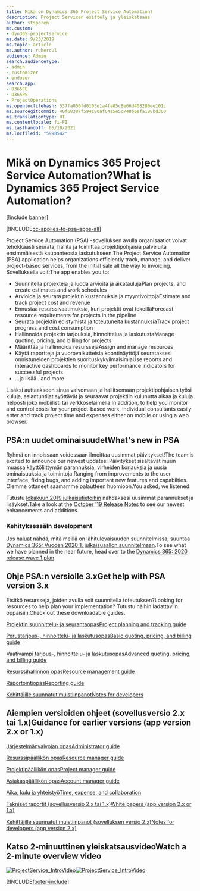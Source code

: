 ```yaml
---
title: Mikä on Dynamics 365 Project Service Automation?
description: Project Servicen esittely ja yleiskatsaus
author: stsporen
ms.custom:
- dyn365-projectservice
ms.date: 9/23/2019
ms.topic: article
ms.author: ruhercul
audience: Admin
search.audienceType:
- admin
- customizer
- enduser
search.app:
- D365CE
- D365PS
- ProjectOperations
ms.openlocfilehash: 537fa056fd0103e1a4fa05c8e66d408286ee101c
ms.sourcegitcommit: 40f68387f594180af64a5e5c748b6efa188bd300
ms.translationtype: HT
ms.contentlocale: fi-FI
ms.lasthandoff: 05/10/2021
ms.locfileid: "5998542"
---
```

# <a name="what-is-dynamics-365-project-service-automation"></a><span data-ttu-id="a07ae-103">Mikä on Dynamics 365 Project Service Automation?</span><span class="sxs-lookup"><span data-stu-id="a07ae-103">What is Dynamics 365 Project Service Automation?</span></span>

[!include [banner](../includes/psa-now-project-operations.md)]

[!INCLUDE[cc-applies-to-psa-apps-all](../includes/cc-applies-to-psa-apps-all.md)]

<span data-ttu-id="a07ae-104">Project Service Automation (PSA) -sovelluksen avulla organisaatiot voivat tehokkaasti seurata, hallita ja toimittaa projektipohjaisia palveluita ensimmäisestä kaupanteosta laskutukseen.</span><span class="sxs-lookup"><span data-stu-id="a07ae-104">The Project Service Automation (PSA) application helps organizations efficiently track, manage, and deliver project-based services, from the initial sale all the way to invoicing.</span></span> <span data-ttu-id="a07ae-105">Sovelluksella voit:</span><span class="sxs-lookup"><span data-stu-id="a07ae-105">The app enables you to:</span></span>

- <span data-ttu-id="a07ae-106">Suunnitella projekteja ja luoda arvioita ja aikatauluja</span><span class="sxs-lookup"><span data-stu-id="a07ae-106">Plan projects, and create estimates and work schedules</span></span>
- <span data-ttu-id="a07ae-107">Arvioida ja seurata projektin kustannuksia ja myyntivoittoja</span><span class="sxs-lookup"><span data-stu-id="a07ae-107">Estimate and track project cost and revenue</span></span>
- <span data-ttu-id="a07ae-108">Ennustaa resurssivaatimuksia, kun projektit ovat tekeillä</span><span class="sxs-lookup"><span data-stu-id="a07ae-108">Forecast resource requirements for projects in the pipeline</span></span>
- <span data-ttu-id="a07ae-109">Seurata projektin edistymistä ja toteutuneita kustannuksia</span><span class="sxs-lookup"><span data-stu-id="a07ae-109">Track project progress and cost consumption</span></span>
- <span data-ttu-id="a07ae-110">Hallinnoida projektin tarjouksia, hinnoittelua ja laskutusta</span><span class="sxs-lookup"><span data-stu-id="a07ae-110">Manage quoting, pricing, and billing for projects</span></span>
- <span data-ttu-id="a07ae-111">Määrittää ja hallinnoida resursseja</span><span class="sxs-lookup"><span data-stu-id="a07ae-111">Assign and manage resources</span></span>
- <span data-ttu-id="a07ae-112">Käytä raportteja ja vuorovaikutteisia koontinäyttöjä seurataksesi onnistuneiden projektien suorituskykyilmaisimia</span><span class="sxs-lookup"><span data-stu-id="a07ae-112">Use reports and interactive dashboards to monitor key performance indicators for successful projects</span></span>
- <span data-ttu-id="a07ae-113">...ja lisää</span><span class="sxs-lookup"><span data-stu-id="a07ae-113">...and more</span></span>

<span data-ttu-id="a07ae-114">Lisäksi auttaakseen sinua valvomaan ja hallitsemaan projektipohjaisen työsi kuluja, asiantuntijat syöttävät ja seuraavat projektiin kulunutta aikaa ja kuluja helposti joko mobiilisti tai verkkoselaimella.</span><span class="sxs-lookup"><span data-stu-id="a07ae-114">In addition, to help you monitor and control costs for your project-based work, individual consultants easily enter and track project time and expenses either on mobile or using a web browser.</span></span>

## <a name="whats-new-in-psa"></a><span data-ttu-id="a07ae-115">PSA:n uudet ominaisuudet</span><span class="sxs-lookup"><span data-stu-id="a07ae-115">What's new in PSA</span></span>
<span data-ttu-id="a07ae-116">Ryhmä on innoissaan voidessaan ilmoittaa uusimmat päivitykset!</span><span class="sxs-lookup"><span data-stu-id="a07ae-116">The team is excited to announce our newest updates!</span></span> <span data-ttu-id="a07ae-117">Päivitykset sisältävät muun muassa käyttöliittymän parannuksia, virheiden korjauksia ja uusia ominaisuuksia ja toimintoja.</span><span class="sxs-lookup"><span data-stu-id="a07ae-117">Ranging from improvements to the user interface, fixing bugs, and adding important new features and capabilties.</span></span> <span data-ttu-id="a07ae-118">Olemme ottaneet saamamme palautteen huomioon.</span><span class="sxs-lookup"><span data-stu-id="a07ae-118">You asked; we listened.</span></span>

<span data-ttu-id="a07ae-119">Tutustu [lokakuun 2019 julkaisutietoihin](/dynamics365-release-plan/2019wave2/index) nähdäksesi uusimmat parannukset ja lisäykset.</span><span class="sxs-lookup"><span data-stu-id="a07ae-119">Take a look at the [October '19 Release Notes](/dynamics365-release-plan/2019wave2/index) to see our newest enhancements and additions.</span></span>

### <a name="in-development"></a><span data-ttu-id="a07ae-120">Kehityksessä</span><span class="sxs-lookup"><span data-stu-id="a07ae-120">In development</span></span>
<span data-ttu-id="a07ae-121">Jos haluat nähdä, mitä meillä on lähitulevaisuuden suunnitelmissa, suuntaa [Dynamics 365: Vuoden 2020 1. julkaisuaallon suunnitelmaan](/dynamics365-release-plan/2020wave1/index).</span><span class="sxs-lookup"><span data-stu-id="a07ae-121">To see what we have planned in the near future, head over to the [Dynamics 365: 2020 release wave 1 plan](/dynamics365-release-plan/2020wave1/index).</span></span>

## <a name="get-help-with-psa-version-3x"></a><span data-ttu-id="a07ae-122">Ohje PSA:n versiolle 3.x</span><span class="sxs-lookup"><span data-stu-id="a07ae-122">Get help with PSA version 3.x</span></span>
<span data-ttu-id="a07ae-123">Etsitkö resursseja, joiden avulla voit suunnitella toteutuksen?</span><span class="sxs-lookup"><span data-stu-id="a07ae-123">Looking for resources to help plan your implementation?</span></span> <span data-ttu-id="a07ae-124">Tutustu näihin ladattaviin oppaisiin.</span><span class="sxs-lookup"><span data-stu-id="a07ae-124">Check out these downloadable guides.</span></span>

 [<span data-ttu-id="a07ae-125">Projektin suunnittelu- ja seurantaopas</span><span class="sxs-lookup"><span data-stu-id="a07ae-125">Project planning and tracking guide</span></span>](../psa/implementation-guides/project-planning-tracking.md)

 [<span data-ttu-id="a07ae-126">Perustarjous-, hinnoittelu- ja laskutusopas</span><span class="sxs-lookup"><span data-stu-id="a07ae-126">Basic quoting, pricing, and billing guide</span></span>](../psa/implementation-guides/begin-quoting-pricing-billing.md)

 [<span data-ttu-id="a07ae-127">Vaativampi tarjous-, hinnoittelu- ja laskutusopas</span><span class="sxs-lookup"><span data-stu-id="a07ae-127">Advanced quoting, pricing, and billing guide</span></span>](../psa/implementation-guides/adv-quoting-pricing-billing.md)

 [<span data-ttu-id="a07ae-128">Resurssihallinnon opas</span><span class="sxs-lookup"><span data-stu-id="a07ae-128">Resource management guide</span></span>](../psa/implementation-guides/resource-management-guide.md)

 [<span data-ttu-id="a07ae-129">Raportointiopas</span><span class="sxs-lookup"><span data-stu-id="a07ae-129">Reporting guide</span></span>](../psa/implementation-guides/reporting-guide.md)

 [<span data-ttu-id="a07ae-130">Kehittäjille suunnatut muistiinpanot</span><span class="sxs-lookup"><span data-stu-id="a07ae-130">Notes for developers</span></span>](../psa/developer-guides/overview-dev-notes-v3.x.md)

## <a name="guidance-for-earlier-versions-app-version-2x-or-1x"></a><span data-ttu-id="a07ae-131">Aiempien versioiden ohjeet (sovellusversio 2.x tai 1.x)</span><span class="sxs-lookup"><span data-stu-id="a07ae-131">Guidance for earlier versions (app version 2.x or 1.x)</span></span>
 [<span data-ttu-id="a07ae-132">Järjestelmänvalvojan opas</span><span class="sxs-lookup"><span data-stu-id="a07ae-132">Administrator guide</span></span>](../psa/admin-guide.md)

 [<span data-ttu-id="a07ae-133">Resurssipäällikön opas</span><span class="sxs-lookup"><span data-stu-id="a07ae-133">Resource manager guide</span></span>](../psa/resource-manager-guide.md)

 [<span data-ttu-id="a07ae-134">Projektipäällikön opas</span><span class="sxs-lookup"><span data-stu-id="a07ae-134">Project manager guide</span></span>](../psa/project-manager-guide.md)

 [<span data-ttu-id="a07ae-135">Asiakaspäällikön opas</span><span class="sxs-lookup"><span data-stu-id="a07ae-135">Account manager guide</span></span>](../psa/account-manager-guide.md)

 [<span data-ttu-id="a07ae-136">Aika, kulu ja yhteistyö</span><span class="sxs-lookup"><span data-stu-id="a07ae-136">Time, expense, and collaboration</span></span>](../psa/time-expense-collaboration-guide.md)

 [<span data-ttu-id="a07ae-137">Tekniset raportit (sovellusversio 2.x tai 1.x)</span><span class="sxs-lookup"><span data-stu-id="a07ae-137">White papers (app version 2.x or 1.x)</span></span>](../psa/white-papers.md)

 [<span data-ttu-id="a07ae-138">Kehittäjille suunnatut muistiinpanot (sovelluksen versio 2.x)</span><span class="sxs-lookup"><span data-stu-id="a07ae-138">Notes for developers (app version 2.x)</span></span>](../psa/developer-guides/add-custom-qoi-forms-v2.x.md)

 ## <a name="watch-a-2-minute-overview-video"></a><span data-ttu-id="a07ae-139">Katso 2-minuuttinen yleiskatsausvideo</span><span class="sxs-lookup"><span data-stu-id="a07ae-139">Watch a 2-minute overview video</span></span>
 <a name="heroArea"></a> <span data-ttu-id="a07ae-140">[![ProjectService_IntroVideo](../psa/media/project-service-intro-video.png "ProjectService_IntroVideo")](https://go.microsoft.com/fwlink/p/?LinkId=799457)</span><span class="sxs-lookup"><span data-stu-id="a07ae-140">[![ProjectService_IntroVideo](../psa/media/project-service-intro-video.png "ProjectService_IntroVideo")](https://go.microsoft.com/fwlink/p/?LinkId=799457)</span></span>




[!INCLUDE[footer-include](../includes/footer-banner.md)]